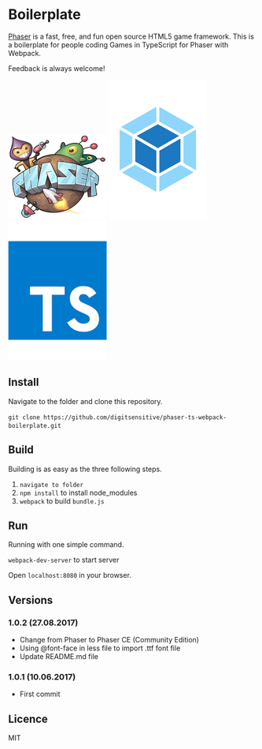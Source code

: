 # Boilerplate

[Phaser](https://github.com/photonstorm/phaser) is a fast, free, and fun open source HTML5 game framework. This is a boilerplate for people coding Games in TypeScript for Phaser with Webpack.

Feedback is always welcome!

![Phaser](/assets/github/phaser.png)
![Webpack](/assets/github/webpack.png)
![Typescript](/assets/github/ts.png)


## Install

Navigate to the folder and clone this repository.

`git clone https://github.com/digitsensitive/phaser-ts-webpack-boilerplate.git`

## Build

Building is as easy as the three following steps.

1. `navigate to folder`
2. `npm install` to install node_modules
3. `webpack` to build `bundle.js`

## Run

Running with one simple command.

`webpack-dev-server` to start server

Open `localhost:8080` in your browser.

## Versions

### 1.0.2 (27.08.2017)
- Change from Phaser to Phaser CE (Community Edition)
- Using @font-face in less file to import .ttf font file
- Update README.md file

### 1.0.1 (10.06.2017)
- First commit

## Licence
MIT
